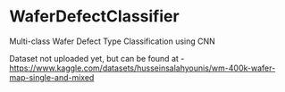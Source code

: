 # WaferDefectClassifier
Multi-class Wafer Defect Type Classification using CNN

Dataset not uploaded yet, but can be found at - https://www.kaggle.com/datasets/husseinsalahyounis/wm-400k-wafer-map-single-and-mixed
